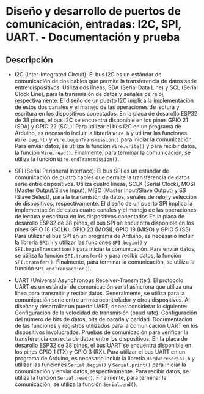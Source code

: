 # Diseño y desarrollo de puertos de comunicación, entradas: I2C, SPI, UART. - Documentación y prueba

## Descripción 
- I2C (Inter-Integrated Circuit): El bus I2C es un estándar de comunicación de dos cables que permite la transferencia de datos serie entre dispositivos. Utiliza dos líneas, SDA (Serial Data Line) y SCL (Serial Clock Line), para la transmisión de datos y señales de reloj, respectivamente. El diseño de un puerto I2C implica la implementación de estos dos canales y el manejo de las operaciones de lectura y escritura en los dispositivos conectados.
En la placa de desarollo ESP32 de 38 pines, el bus I2C se encuentra disponible en los pines GPIO 21 (SDA) y GPIO 22 (SCL). Para utilizar el bus I2C en un programa de Arduino, es necesario incluir la librería `Wire.h` y utilizar las funciones `Wire.begin()` y `Wire.beginTransmission()` para iniciar la comunicación. Para enviar datos, se utiliza la función `Wire.write()` y para recibir datos, la función `Wire.read()`. Finalmente, para terminar la comunicación, se utiliza la función `Wire.endTransmission()`.

- SPI (Serial Peripheral Interface): El bus SPI es un estándar de comunicación de cuatro cables que permite la transferencia de datos serie entre dispositivos. Utiliza cuatro líneas, SCLK (Serial Clock), MOSI (Master Output/Slave Input), MISO (Master Input/Slave Output) y SS (Slave Select), para la transmisión de datos, señales de reloj y selección de dispositivos, respectivamente. El diseño de un puerto SPI implica la implementación de estos cuatro canales y el manejo de las operaciones de lectura y escritura en los dispositivos conectados
En la placa de desarollo ESP32 de 38 pines, el bus SPI se encuentra disponible en los pines GPIO 18 (SCLK), GPIO 23 (MOSI), GPIO 19 (MISO) y GPIO 5 (SS). Para utilizar el bus SPI en un programa de Arduino, es necesario incluir la librería `SPI.h` y utilizar las funciones `SPI.begin()` y `SPI.beginTransaction()` para iniciar la comunicación. Para enviar datos, se utiliza la función `SPI.transfer()` y para recibir datos, la función `SPI.transfer()`. Finalmente, para terminar la comunicación, se utiliza la función `SPI.endTransaction()`.

- UART (Universal Asynchronous Receiver-Transmitter): El protocolo UART es un estándar de comunicación serial asíncrona que utiliza una línea para transmitir y recibir datos. Generalmente, se utiliza para la comunicación serie entre un microcontrolador y otros dispositivos. Al diseñar y desarrollar un puerto UART, debes considerar lo siguiente: Configuración de la velocidad de transmisión (baud rate). Configuración del número de bits de datos, bits de parada y paridad. Documentación de las funciones y registros utilizados para la comunicación UART en los dispositivos involucrados. Pruebas de comunicación para verificar la transferencia correcta de datos entre los dispositivos.
En la placa de desarollo ESP32 de 38 pines, el bus UART se encuentra disponible en los pines GPIO 1 (TX) y GPIO 3 (RX). Para utilizar el bus UART en un programa de Arduino, es necesario incluir la librería `HardwareSerial.h` y utilizar las funciones `Serial.begin()` y `Serial.print()` para iniciar la comunicación y enviar datos, respectivamente. Para recibir datos, se utiliza la función `Serial.read()`. Finalmente, para terminar la comunicación, se utiliza la función `Serial.end()`.

